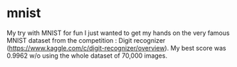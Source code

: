 # mnist
My try with MNIST for fun
I just wanted to get my hands on the very famous MNIST dataset from the competition : Digit recognizer (https://www.kaggle.com/c/digit-recognizer/overview).
My best score was 0.9962 w/o using the whole dataset of 70,000 images.
